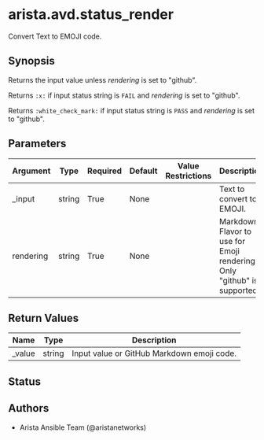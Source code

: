 # arista.avd.status_render

Convert Text to EMOJI code\.

## Synopsis

Returns the input value unless <em>rendering</em> is set to \"github\"\.

Returns <code>\:x\:</code> if input status string is <code>FAIL</code> and <em>rendering</em> is set to \"github\"\.

Returns <code>\:white\_check\_mark\:</code> if input status string is <code>PASS</code> and <em>rendering</em> is set to \"github\"\.

## Parameters

| Argument | Type | Required | Default | Value Restrictions | Description |
| -------- | ---- | -------- | ------- | ------------------ | ----------- |
| _input | string | True | None |  | Text to convert to EMOJI\. |
| rendering | string | True | None |  | Markdown Flavor to use for Emoji rendering\. Only \"github\" is supported\. |

## Return Values

| Name | Type | Description |
| ---- | ---- | ----------- |
| _value | string | Input value or GitHub Markdown emoji code\. |

## Status

## Authors

- Arista Ansible Team (@aristanetworks)
